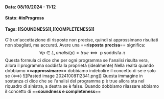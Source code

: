 #### Data: 08/10/2024 - 11:12
#### Stato: #inProgress
#### Tags: [[SOUNDNESS]],[[COMPLETENESS]]

C'è un'accettazione di risposte non precise, quindi si approssimano risultati non sbagliati, ma accurati.
Avere una ==**risposta precisa**== significa:
$$
∀p∈L, analisi(p)=true⟺
\text{ p soddisfa }
\pi
$$
Questa formula ci dice che per ogni programma se l'analisi risulta vera, allora il programma soddisfa la proprietà (idealmente)
Nella realtà quando dobbiamo ==**approssimare**== dobbiamo indebolire il concetto di se e solo se ($⟺$)
![[Pasted image 20241008112341.png]]
Questa immagine in sostanza ci dice che se l'analisi del programma p è true allora sta nel riquadro di sinistra, a destra se è false. Quando dobbiamo rilassare abbiamo il concetto di ==**soundness e completeness**==
